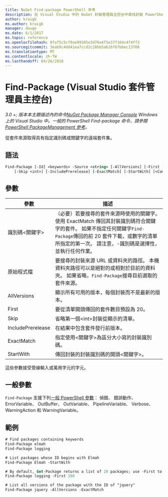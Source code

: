 ```yaml
---
title: NuGet Find-package PowerShell 參考
description: 在 Visual Studio 中的 NuGet 封裝管理員主控台中尋找封裝 PowerShell 命令的參考。
author: kraigb
ms.author: kraigb
manager: douge
ms.date: 6/1/2017
ms.topic: reference
ms.openlocfilehash: 0faf5c5cf9ae99105e3d76a4f5e37f164c4f4ff3
ms.sourcegitcommit: 3eab9c4dd41ea7ccd2c28bb5ab16f6fbbec13708
ms.translationtype: MT
ms.contentlocale: zh-TW
ms.lasthandoff: 04/26/2018
---
```

# <a name="find-package-package-manager-console-in-visual-studio"></a>Find-Package (Visual Studio 套件管理員主控台)

*3.0 +; 版本本主題描述內的命令[NuGet Package Manager Console](package-manager-console.md) Windows 上的 Visual Studio 中。一般的 PowerShell Find-package 命令，請參閱[PowerShell PackageManagement 參考](/powershell/module/packagemanagement/?view=powershell-6)。*

從套件來源取得具有指定識別碼或關鍵字的遠端套件集。

## <a name="syntax"></a>語法

```ps
Find-Package [-Id] <keywords> -Source <string> [-AllVersions] [-First [<int>]]
    [-Skip <int>] [-IncludePrerelease] [-ExactMatch] [-StartWith] [<CommonParameters>]
```

## <a name="parameters"></a>參數

| 參數 | 描述 |
| --- | --- |
| 識別碼&lt;關鍵字&gt; | （必要）若要搜尋的套件來源時使用的關鍵字。 使用 ExactMatch 傳回其封裝識別碼符合關鍵字的套件。 如果不指定任何關鍵字`Find-Package`傳回的前 20 套件下載，或數字的清單所指定的第一次。 請注意，-識別碼是選擇性，並執行任何作業。 |
| 原始程式檔 | 要搜尋的封裝來源 URL 或資料夾的路徑。 本機資料夾路徑可以是絕對的或相對於目前的資料夾。 如果省略，`Find-Package`搜尋目前選取的套件來源。 |
| AllVersions | 顯示所有可用的版本，每個封裝而不是最新的版本。 |
| First | 要從清單開頭傳回的套件數目預設為 20。 |
| Skip | 省略第一個&lt;int&gt;封裝從顯示的清單。  |
| IncludePrerelease | 在結果中包含套件發行前版本。 |
| ExactMatch | 指定使用&lt;關鍵字&gt;為區分大小寫的封裝識別碼。 |
| StartWith | 傳回封裝的封裝識別碼的開頭&lt;關鍵字&gt;。 |

這些參數接受管線輸入或萬用字元的字元。

## <a name="common-parameters"></a>一般參數

`Find-Package` 支援下列[一般 PowerShell 參數](http://go.microsoft.com/fwlink/?LinkID=113216)： 偵錯、 錯誤動作、 ErrorVariable、 OutBuffer、 OutVariable、 PipelineVariable、 Verbose、 WarningAction 和 WarningVariable。

## <a name="examples"></a>範例

```ps
# Find packages containing keywords
Find-Package elmah
Find-Package logging

# List packages whose ID begins with Elmah
Find-Package Elmah -StartWith

# By default, Get-Package returns a list of 20 packages; use -First to show more
Find-Package logging -First 100

# List all versions of the package with the ID of "jquery"
Find-Package jquery -AllVersions -ExactMatch
```
